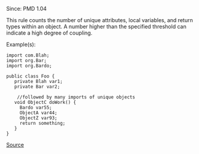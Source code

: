 Since: PMD 1.04

This rule counts the number of unique attributes, local variables, and return types within an object. 
A number higher than the specified threshold can indicate a high degree of coupling.

Example(s):
```
import com.Blah;
import org.Bar;
import org.Bardo;

public class Foo {
   private Blah var1;
   private Bar var2;
 
 	//followed by many imports of unique objects
   void ObjectC doWork() {
     Bardo var55;
     ObjectA var44;
     ObjectZ var93;
     return something;
   }
}
```

[Source](https://pmd.github.io/pmd-5.5.4/pmd-java/rules/java/coupling.html#CouplingBetweenObjects)
